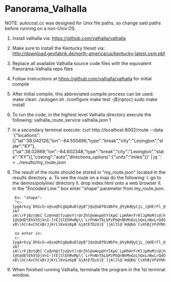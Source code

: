 # Panorama_Valhalla

NOTE: autocost.cc was designed for Unix file paths, so change said paths before running on a non-Unix OS.

1. Install valhalla via: https://github.com/valhalla/valhalla

2. Make sure to install the Kentucky tileset via: http://download.geofabrik.de/north-america/us/kentucky-latest.osm.pbf

3. Replace all available Valhalla source code files with the equivalent Panorama-Valhalla repo files

4. Follow instructions at https://github.com/valhalla/valhalla for initial compile

5. After initial compile, this abbreviated compile process can be used:
	make clean
	./autogen.sh
	./configure
	make test -j$(nproc)
	sudo make install

6. To run the code, in the highest level Valhalla directory execute the following:
	valhalla_route_service valhalla.json 1

7. In a secondary terminal execute:
	curl http://localhost:8002/route --data '{"locations":[{"lat":38.042126,"lon":-84.555496,"type":"break","city":"Lexington","state":"KY"},{"lat":38.02869,"lon":-84.602348,"type":"break","city":"Lexington","state":"KY"}],"costing":"auto","directions_options":{"units":"miles"}}' | jq '.' > ../results/my_route.json

8. The result of the route should be stored in "my_route.json" located in the results directory.
	a. To see the route on a map do the following:
		I. go to the demos/polyline/ directory
		II. drop index.html onto a web browser
		II. in the "Encoded Line:" box enter "shape" parameter from my_route.json.
		
		Ex: "shape":
		"c~{pgArkzg`DhGcG~v@so@hCgDpBuDl@yB^}@z@uDfDiWbFm_@VyBd@yCjL_|@dErFl_@pGhVhCfNl@pXNhf@uErLkBhGyAjKiC`MeEtJgErQmJfNmIxLoJjAgCt@yBd@yBvc@uZbK_IjGeElJeFzP_IzKuD~SsGjsAm_@xGeD|@_@hHuDnHuEbLoIlJoIpGeEzAm@xB?zA?zA\\rFjBzt@b[`Cz@nh@|Tzo@vY|r@rZhl@xWxp@tYlKpG`LpHhHrFrKlJpMxM|c@|h@vb@|i@lK|JvCfCnDjBfDxA~C|@~Cl@tJl@fIm@vDm@xA]hC}@dEiBrFwDjFcF|OsQlFsFzEuE|EuDnHuErFwCjk@c\\nw@ed@|DyB`Dm@dToHtEiC|TmUpRc[zUm_@pQgX|EqG|EuEdEwCbGgErKuD`B]nD_@lOgDrLsEbFiCfIqHdEuDp\\|r@xMvYjFbFfDhC|DhBhHdExChChBvCxB`IlEzJpRn^~CbFfIzL`CbFxB~HpBfNrA|JrArFpBbGrtAxhCzUfc@jxAdkC`|@f`Bx_BnyCrUhb@ln@~eA|OzVhW~]dUdZlT`\\zUr[vXl^b\\ja@rF~H|Tp\\~X~]bUhWnJxL`RlThMdPfHhMjQr[xLzUlKfXnIxWbFdO|IdZrB~H~CxMxLdo@pGva@`Ibf@pGtd@d@fDpL~{@t@dEtEhXtDjVnI~]tE|SlEhMxMp\\`LrPnNnTbLbPzPbQnNhMnOzLhQxLnNxLrQdOpQhNfNtN`MvNzLrQ{LhL_CbG?xB\\hCrAvChCxBrJjKrLlKxGzKpB`GjAtEfDzU|E`]jAlJl@`Hd@bG`CvXhBjVFdYNhMTtOGtEMxBeAfDaBxBmJ~HyHrF_IrFebBfmAgc@p[c`@hXgDfC{AlAML_DfD_@\\oN`Swg@ju@a\\~f@gOfYo]tn@}EnIcFnHs[vYwSpQwSpRs@l@gDtDeKbQuEnIcFnI_ItOyMjVyBdE_DtEuDnHiCrGwC|Iq]flA}DtPoCzJgEjLqGzK_TxWgg@tn@us@z~@_s@|}@aCvC{EnI}E~I_D|IqBzK}E~q@m@xBcAzAcBjBkA\\qB\\cB]_D{AoIqGqnGavEi_BkjAyfDqbCwSiMgOqHe~@{_@geBgw@mZyMag@kUst@s\\ow@o]evB{~@nRbo@xBjLlAxL\\zKLzLk@xVsA|Tu@nI{AlJiB|J_Opp@s[huAuYtmAwHdZcLre@sAnH}@`H]`I]jKGxW{@n|@m@nr@Wha@M~]e@xv@GzKyBz@kB\\mD]aCkAkGsFwCwCiCgDyByB}DiCkFiCuJsFaHqGyGaHqHaHmEuEaCiB"
		
		so enter in:
		c~{pgArkzg`DhGcG~v@so@hCgDpBuDl@yB^}@z@uDfDiWbFm_@VyBd@yCjL_|@dErFl_@pGhVhCfNl@pXNhf@uErLkBhGyAjKiC`MeEtJgErQmJfNmIxLoJjAgCt@yBd@yBvc@uZbK_IjGeElJeFzP_IzKuD~SsGjsAm_@xGeD|@_@hHuDnHuEbLoIlJoIpGeEzAm@xB?zA?zA\\rFjBzt@b[`Cz@nh@|Tzo@vY|r@rZhl@xWxp@tYlKpG`LpHhHrFrKlJpMxM|c@|h@vb@|i@lK|JvCfCnDjBfDxA~C|@~Cl@tJl@fIm@vDm@xA]hC}@dEiBrFwDjFcF|OsQlFsFzEuE|EuDnHuErFwCjk@c\\nw@ed@|DyB`Dm@dToHtEiC|TmUpRc[zUm_@pQgX|EqG|EuEdEwCbGgErKuD`B]nD_@lOgDrLsEbFiCfIqHdEuDp\\|r@xMvYjFbFfDhC|DhBhHdExChChBvCxB`IlEzJpRn^~CbFfIzL`CbFxB~HpBfNrA|JrArFpBbGrtAxhCzUfc@jxAdkC`|@f`Bx_BnyCrUhb@ln@~eA|OzVhW~]dUdZlT`\\zUr[vXl^b\\ja@rF~H|Tp\\~X~]bUhWnJxL`RlThMdPfHhMjQr[xLzUlKfXnIxWbFdO|IdZrB~H~CxMxLdo@pGva@`Ibf@pGtd@d@fDpL~{@t@dEtEhXtDjVnI~]tE|SlEhMxMp\\`LrPnNnTbLbPzPbQnNhMnOzLhQxLnNxLrQdOpQhNfNtN`MvNzLrQ{LhL_CbG?xB\\hCrAvChCxBrJjKrLlKxGzKpB`GjAtEfDzU|E`]jAlJl@`Hd@bG`CvXhBjVFdYNhMTtOGtEMxBeAfDaBxBmJ~HyHrF_IrFebBfmAgc@p[c`@hXgDfC{AlAML_DfD_@\\oN`Swg@ju@a\\~f@gOfYo]tn@}EnIcFnHs[vYwSpQwSpRs@l@gDtDeKbQuEnIcFnI_ItOyMjVyBdE_DtEuDnHiCrGwC|Iq]flA}DtPoCzJgEjLqGzK_TxWgg@tn@us@z~@_s@|}@aCvC{EnI}E~I_D|IqBzK}E~q@m@xBcAzAcBjBkA\\qB\\cB]_D{AoIqGqnGavEi_BkjAyfDqbCwSiMgOqHe~@{_@geBgw@mZyMag@kUst@s\\ow@o]evB{~@nRbo@xBjLlAxL\\zKLzLk@xVsA|Tu@nI{AlJiB|J_Opp@s[huAuYtmAwHdZcLre@sAnH}@`H]`I]jKGxW{@n|@m@nr@Wha@M~]e@xv@GzKyBz@kB\\mD]aCkAkGsFwCwCiCgDyByB}DiCkFiCuJsFaHqGyGaHqHaHmEuEaCiB

9. When finished running Valhalla, terminate the program in the 1st terminal window.
